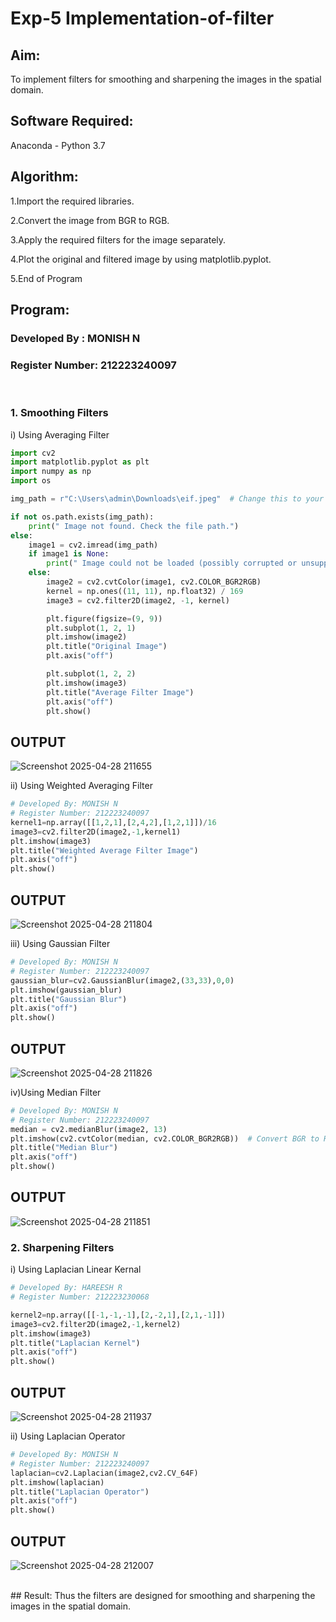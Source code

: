 # Exp-5 Implementation-of-filter
## Aim:
To implement filters for smoothing and sharpening the images in the spatial domain.

## Software Required:
Anaconda - Python 3.7

## Algorithm:

1.Import the required libraries.

2.Convert the image from BGR to RGB.

3.Apply the required filters for the image separately.

4.Plot the original and filtered image by using matplotlib.pyplot.

5.End of Program

## Program:
### Developed By   : MONISH N
### Register Number: 212223240097
</br>

### 1. Smoothing Filters

i) Using Averaging Filter
```Python
import cv2
import matplotlib.pyplot as plt
import numpy as np
import os

img_path = r"C:\Users\admin\Downloads\eif.jpeg"  # Change this to your correct path

if not os.path.exists(img_path):
    print(" Image not found. Check the file path.")
else:
    image1 = cv2.imread(img_path)
    if image1 is None:
        print(" Image could not be loaded (possibly corrupted or unsupported format).")
    else:
        image2 = cv2.cvtColor(image1, cv2.COLOR_BGR2RGB)
        kernel = np.ones((11, 11), np.float32) / 169
        image3 = cv2.filter2D(image2, -1, kernel)

        plt.figure(figsize=(9, 9))
        plt.subplot(1, 2, 1)
        plt.imshow(image2)
        plt.title("Original Image")
        plt.axis("off")

        plt.subplot(1, 2, 2)
        plt.imshow(image3)
        plt.title("Average Filter Image")
        plt.axis("off")
        plt.show()

```
<h2>OUTPUT</h2>

![Screenshot 2025-04-28 211655](https://github.com/user-attachments/assets/854a9536-1be3-4f46-9e05-7f845b10f9b0)

ii) Using Weighted Averaging Filter
```Python
# Developed By: MONISH N
# Register Number: 212223240097
kernel1=np.array([[1,2,1],[2,4,2],[1,2,1]])/16
image3=cv2.filter2D(image2,-1,kernel1)
plt.imshow(image3)
plt.title("Weighted Average Filter Image")
plt.axis("off")
plt.show()
```
<h2>OUTPUT</h2>

![Screenshot 2025-04-28 211804](https://github.com/user-attachments/assets/62c1886b-7093-4cbc-8616-2f87d437494a)

iii) Using Gaussian Filter
```Python
# Developed By: MONISH N
# Register Number: 212223240097
gaussian_blur=cv2.GaussianBlur(image2,(33,33),0,0)
plt.imshow(gaussian_blur)
plt.title("Gaussian Blur")
plt.axis("off")
plt.show()
```
<h2>OUTPUT</h2>

![Screenshot 2025-04-28 211826](https://github.com/user-attachments/assets/6ad41f38-97f0-483b-a788-043ac6085ce9)

iv)Using Median Filter
```Python
# Developed By: MONISH N
# Register Number: 212223240097
median = cv2.medianBlur(image2, 13)
plt.imshow(cv2.cvtColor(median, cv2.COLOR_BGR2RGB))  # Convert BGR to RGB for correct color display
plt.title("Median Blur")
plt.axis("off")
plt.show()
```
<h2>OUTPUT</h2>

![Screenshot 2025-04-28 211851](https://github.com/user-attachments/assets/3d557005-1c25-40a4-b24c-c9ade29f27f1)
### 2. Sharpening Filters
i) Using Laplacian Linear Kernal
```Python
# Developed By: HAREESH R
# Register Number: 212223230068

kernel2=np.array([[-1,-1,-1],[2,-2,1],[2,1,-1]])
image3=cv2.filter2D(image2,-1,kernel2)
plt.imshow(image3)
plt.title("Laplacian Kernel")
plt.axis("off")
plt.show()
```
<h2>OUTPUT</h2>

![Screenshot 2025-04-28 211937](https://github.com/user-attachments/assets/56154de9-c084-4bf1-883f-cba2eb24a222)

ii) Using Laplacian Operator
```Python
# Developed By: MONISH N
# Register Number: 212223240097
laplacian=cv2.Laplacian(image2,cv2.CV_64F)
plt.imshow(laplacian)
plt.title("Laplacian Operator")
plt.axis("off")
plt.show()

```
<h2>OUTPUT</h2>

![Screenshot 2025-04-28 212007](https://github.com/user-attachments/assets/fc64b78f-67cd-43e7-89f1-6dffc7596492)

</br>
## Result:
Thus the filters are designed for smoothing and sharpening the images in the spatial domain.
